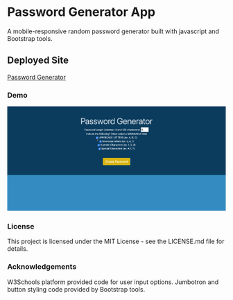 # Password Generator App
A mobile-responsive random password generator built with javascript and Bootstrap tools.

## Deployed Site

[Password Generator](https://marktmcgraw.github.io/password-generator/)

### Demo

![Password Generator Demo](assets/password-generator_demo.gif)

### License

This project is licensed under the MIT License - see the LICENSE.md file for details.


### Acknowledgements

W3Schools platform provided code for user input options.
Jumbotron and button styling code provided by Bootstrap tools.
